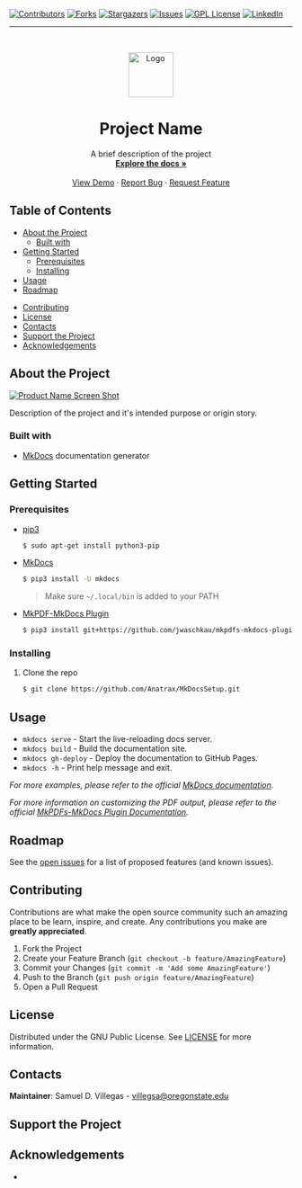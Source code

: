 <!-- GitHub Badges/Shields -->
<!-- https://medium.com/better-programming/add-badges-to-a-github-repository-716d2988dc6a -->
[![Contributors][contributors-shield]][contributors-url]
[![Forks][forks-shield]][forks-url]
[![Stargazers][stars-shield]][stars-url]
[![Issues][issues-shield]][issues-url]
[![GPL License][license-shield]][license-url]
[![LinkedIn][linkedin-shield]][linkedin-url]
<!--
![CI/CD][workflow-url]
-->
-----
<!-- PROJECT LOGO -->
<br />
<p align="center">
  <a href="https://github.com/Anatrax/FPGA_Blocks">
	<img src="/images/HARTlogo.jpg" width="80" height="auto" alt="Logo"/>
  </a>

  <h1 align="center">Project Name</h1>

  <p align="center">
    A brief description of the project
    <br />
    <a href="https://github.com/Anatrax/FPGA_Blocks"><strong>Explore the docs »</strong></a>
    <br />
    <br />
    <a href="https://github.com/Anatrax/FPGA_Blocks">View Demo</a>
    ·
    <a href="https://github.com/Anatrax/FPGA_Blocks/issues">Report Bug</a>
    ·
    <a href="https://github.com/Anatrax/FPGA_Blocks/issues">Request Feature</a>
  </p>
</p>

Table of Contents
---------------------
- [About the Project](#about-the-project)
  - [Built with](#about-the-project-built-with)
- [Getting Started](#getting-started)
  - [Prerequisites](#getting-started-prerequisites)
  - [Installing](#getting-started-installing)
- [Usage](#usage)
- [Roadmap](#roadmap)
<!--
- [FAQ](#faq)
-->
- [Contributing](#contributing)
- [License](#license)
- [Contacts](#contacts)
- [Support the Project](#donate)
- [Acknowledgements](#acknowledgements)

<a name="about-the-project"></a>
About the Project
---------------------
[![Product Name Screen Shot][product-screenshot]](https://example.com)

Description of the project and it's intended purpose or origin story.

<a name="about-the-project-built-with"></a>
### Built with
<!-- This section should list any major frameworks that you built your project using. Leave any add-ons/plugins for the acknowledgements section. Here are a few examples. -->

- [MkDocs](https://www.mkdocs.org/) documentation generator

<a name="getting-started"></a>
Getting Started
---------------------
<!-- This is an example of how you may give instructions on setting up your project locally. To get a local copy up and running follow these simple example steps. -->

<a name="getting-started-prerequisites"></a>
### Prerequisites
<!-- This is an example of how to list things you need to use the software and how to install them. -->

- [pip3](https://pip.pypa.io/en/stable/installing/)
  ```bash
  $ sudo apt-get install python3-pip
  ```
- [MkDocs](https://www.mkdocs.org/#installation)
  ```bash
  $ pip3 install -U mkdocs
  ```
  > Make sure `~/.local/bin` is added to your PATH
- [MkPDF-MkDocs Plugin](https://github.com/comwes/mkpdfs-mkdocs-plugin)
  ```bash
  $ pip3 install git+https://github.com/jwaschkau/mkpdfs-mkdocs-plugin.git#egg=mkpdfs-mkdocs-plugin
  ```

<a name="getting-started-installing"></a>
### Installing
1. Clone the repo
    ```bash
    $ git clone https://github.com/Anatrax/MkDocsSetup.git
    ```

<a name="usage"></a>
Usage
--------
<!-- Use this space to show useful examples of how a project can be used. Additional screenshots, code examples and demos work well in this space. You may also link to more resources.<br> -->
- `mkdocs serve` - Start the live-reloading docs server.
- `mkdocs build` - Build the documentation site.
- `mkdocs gh-deploy` - Deploy the documentation to GitHub Pages.
- `mkdocs -h` - Print help message and exit.

*For more examples, please refer to the official [MkDocs documentation](https://www.mkdocs.org/).*

*For more information on customizing the PDF output, please refer to the official [MkPDFs-MkDocs Plugin Documentation](https://comwes.github.io/mkpdfs-mkdocs-plugin/pdf/documentation.pdf).*

<a name="roadmap"></a>
Roadmap
----------
See the [open issues][issues-url] for a list of proposed features (and known issues).
<!--
<a name="faq"></a>
FAQ
-------
- How is this project so amazing?
-->
<a name="contributing"></a>
Contributing
---------------
Contributions are what make the open source community such an amazing place to be learn, inspire, and create. Any contributions you make are **greatly appreciated**.

1. Fork the Project
2. Create your Feature Branch (`git checkout -b feature/AmazingFeature`)
3. Commit your Changes (`git commit -m 'Add some AmazingFeature'`)
4. Push to the Branch (`git push origin feature/AmazingFeature`)
5. Open a Pull Request

<a name="license"></a>
License
-----------
Distributed under the GNU Public License. See [LICENSE][license-url] for more information.

<a name="contacts"></a>
Contacts
-----------
**Maintainer**: Samuel D. Villegas <!-- - @your_twitter --> - villegsa@oregonstate.edu

<!-- Project Link: https://github.com/your_username/repo_name -->

<a name="donate"></a>
Support the Project
--------------------
<!--
[Donate to HART](https://osuaiaa.com/donate)
-->

<a name="acknowledgements"></a>
Acknowledgements
-----------------
- 

<!-- MARKDOWN LINKS & IMAGES -->
<!-- https://www.markdownguide.org/basic-syntax/#reference-style-links -->
[contributors-shield]: https://img.shields.io/github/contributors/Anatrax/FPGA_Blocks?style=flat-square
[contributors-url]: https://github.com/Anatrax/FPGA_Blocks/graphs/contributors
[forks-shield]: https://img.shields.io/github/forks/Anatrax/FPGA_Blocks?style=flat-square
[forks-url]: https://github.com/Anatrax/FPGA_Blocks/network/members
[stars-shield]: https://img.shields.io/github/stars/Anatrax/FPGA_Blocks?style=flat-square
[stars-url]: https://github.com/Anatrax/FPGA_Blocks/stargazers
[issues-shield]: https://img.shields.io/github/issues/Anatrax/FPGA_Blocks?style=flat-square
[issues-url]: https://github.com/Anatrax/FPGA_Blocks/issues
[workflow-url]: https://github.com/Anatrax/FPGA_Blocks/workflows/CI/CD/badge.svg?branch=develop
[license-shield]: https://img.shields.io/github/license/Anatrax/FPGA_Blocks?style=flat-square
[license-url]: https://github.com/Anatrax/FPGA_Blocks/blob/main/LICENSE
[linkedin-shield]: https://img.shields.io/badge/-LinkedIn-black.svg?style=flat-square&logo=linkedin&colorB=555
[linkedin-url]: https://linkedin.com/in/samuel-v-7644b1163
[product-screenshot]: images/screenshot.png
